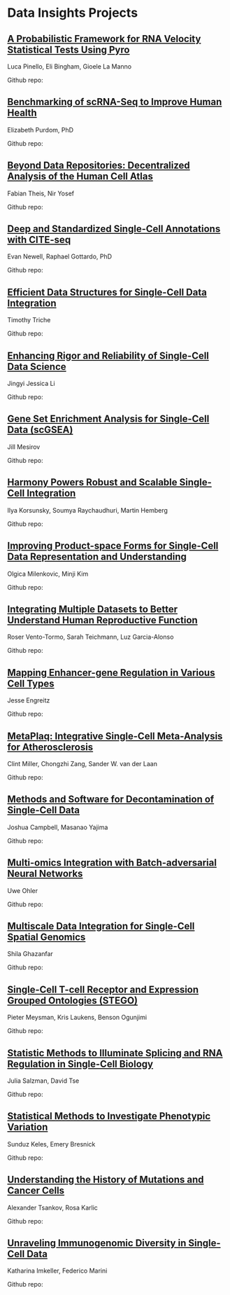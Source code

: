 # Data Insights Projects

## [A Probabilistic Framework for RNA Velocity Statistical Tests Using Pyro](https://chanzuckerberg.com/science/programs-resources/single-cell-biology/data-insights/a-probabilistic-framework-for-rna-velocity-statistical-tests-using-pyro/)
Luca Pinello, Eli Bingham, Gioele	La Manno

Github repo:

## [Benchmarking of scRNA-Seq to Improve Human Health](https://chanzuckerberg.com/science/programs-resources/single-cell-biology/data-insights/benchmarking-of-scrna-seq-to-improve-human-health/)
Elizabeth Purdom, PhD

Github repo:

## [Beyond Data Repositories: Decentralized Analysis of the Human Cell Atlas](https://chanzuckerberg.com/science/programs-resources/single-cell-biology/data-insights/beyond-data-repositories-decentralized-analysis-of-the-human-cell-atlas/)
Fabian Theis, Nir Yosef

Github repo:

## [Deep and Standardized Single-Cell Annotations with CITE-seq](https://chanzuckerberg.com/science/programs-resources/single-cell-biology/data-insights/deep-and-standardized-single-cell-annotations-with-cite-seq/)
Evan Newell, Raphael Gottardo, PhD

Github repo:

## [Efficient Data Structures for Single-Cell Data Integration](https://chanzuckerberg.com/science/programs-resources/single-cell-biology/data-insights/efficient-data-structures-for-single-cell-data-integration/)
Timothy Triche

Github repo:

## [Enhancing Rigor and Reliability of Single-Cell Data Science](https://chanzuckerberg.com/science/programs-resources/single-cell-biology/data-insights/enhancing-rigor-and-reliability-of-single-cell-data-science/)
Jingyi Jessica Li

Github repo:

## [Gene Set Enrichment Analysis for Single-Cell Data (scGSEA)](https://chanzuckerberg.com/science/programs-resources/single-cell-biology/data-insights/gene-set-enrichment-analysis-for-single-cell-data-scgsea/)
Jill Mesirov

Github repo:

## [Harmony Powers Robust and Scalable Single-Cell Integration](https://chanzuckerberg.com/science/programs-resources/single-cell-biology/data-insights/harmony-powers-robust-and-scalable-single-cell-integration/)
Ilya Korsunsky, Soumya Raychaudhuri, Martin Hemberg

Github repo:

## [Improving Product-space Forms for Single-Cell Data Representation and Understanding](https://chanzuckerberg.com/science/programs-resources/single-cell-biology/data-insights/improving-product-space-forms-for-single-cell-data-representation-and-understanding/)
Olgica Milenkovic, Minji Kim

Github repo:

## [Integrating Multiple Datasets to Better Understand Human Reproductive Function](https://chanzuckerberg.com/science/programs-resources/single-cell-biology/data-insights/integrating-multiple-datasets-to-better-understand-human-reproductive-function/)
Roser Vento-Tormo, Sarah Teichmann, Luz Garcia-Alonso

Github repo:

## [Mapping Enhancer-gene Regulation in Various Cell Types](https://chanzuckerberg.com/science/programs-resources/single-cell-biology/data-insights/mapping-enhancer-gene-regulation-in-various-cell-types/)
Jesse Engreitz

Github repo:

## [MetaPlaq: Integrative Single-Cell Meta-Analysis for Atherosclerosis](https://chanzuckerberg.com/science/programs-resources/single-cell-biology/data-insights/metaplaq-integrative-single-cell-meta-analysis-for-atherosclerosis/)
Clint Miller, Chongzhi Zang, Sander W. van der Laan

Github repo:

## [Methods and Software for Decontamination of Single-Cell Data](https://chanzuckerberg.com/science/programs-resources/single-cell-biology/data-insights/methods-and-software-for-decontamination-of-single-cell-data/)
Joshua Campbell, Masanao Yajima 

Github repo:

## [Multi-omics Integration with Batch-adversarial Neural Networks](https://chanzuckerberg.com/science/programs-resources/single-cell-biology/data-insights/multi-omics-integration-with-batch-adversarial-neural-networks/)
Uwe Ohler

Github repo:

## [Multiscale Data Integration for Single-Cell Spatial Genomics](https://chanzuckerberg.com/science/programs-resources/single-cell-biology/data-insights/multiscale-data-integration-for-single-cell-spatial-genomics/)
Shila Ghazanfar

Github repo:

## [Single-Cell T-cell Receptor and Expression Grouped Ontologies (STEGO)](https://chanzuckerberg.com/science/programs-resources/single-cell-biology/data-insights/single-cell-t-cell-receptor-and-expression-grouped-ontologies-stego/)
Pieter Meysman, Kris Laukens, Benson Ogunjimi

Github repo:

## [Statistic Methods to Illuminate Splicing and RNA Regulation in Single-Cell Biology](https://chanzuckerberg.com/science/programs-resources/single-cell-biology/data-insights/statistic-methods-to-illuminate-splicing-and-rna-regulation-in-single-cell-biology/)
Julia Salzman, David Tse

Github repo:

## [Statistical Methods to Investigate Phenotypic Variation](https://chanzuckerberg.com/science/programs-resources/single-cell-biology/data-insights/statistical-methods-to-investigate-phenotypic-variation/)
Sunduz Keles, Emery	Bresnick

Github repo:

## [Understanding the History of Mutations and Cancer Cells](https://chanzuckerberg.com/science/programs-resources/single-cell-biology/data-insights/understanding-the-history-of-mutations-and-cancer-cells/)
Alexander Tsankov, Rosa Karlic

Github repo:

## [Unraveling Immunogenomic Diversity in Single-Cell Data](https://chanzuckerberg.com/science/programs-resources/single-cell-biology/data-insights/unraveling-immunogenomic-diversity-in-single-cell-data/)
Katharina Imkeller, Federico Marini

Github repo:
